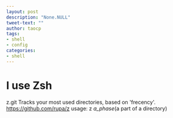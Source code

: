 ```yaml
---
layout: post
description: "None.NULL"
tweet-text: ""
author: taocp
tags:
- shell
- config
categories:
- shell
---
```


I use Zsh 
=========

z.git
Tracks your most used directories, based on 'frecency'.
https://github.com/rupa/z
usage:   z _a_phase_(a part of a directory) 
